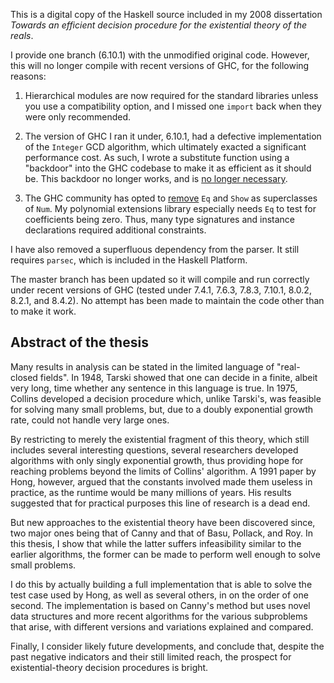 This is a digital copy of the Haskell source included in my 2008
dissertation _Towards an efficient decision procedure for the
existential theory of the reals_.

I provide one branch (6.10.1) with the unmodified original code.
However, this will no longer compile with recent versions of GHC,
for the following reasons:

1.  Hierarchical modules are now required for the standard libraries unless you use a
compatibility option, and I missed one `import` back when they were
only recommended.

2.  The version of GHC I ran it under, 6.10.1, had a defective
implementation of the `Integer` GCD algorithm, which ultimately exacted
a significant performance cost.  As such, I wrote a substitute function
using a "backdoor" into the GHC codebase to make it as efficient
as it should be.  This backdoor no longer works, and is [no longer
necessary](https://ghc.haskell.org/trac/ghc/changeset/8827985d7ce902bfc916e4168049c9a46a1d7fe8/base).

3.  The GHC community has opted to
[remove](http://www.haskell.org/ghc/docs/7.4.1/html/users_guide/release-7-4-1.html#id3013571)
`Eq` and `Show` as superclasses of `Num`.  My polynomial extensions
library especially needs `Eq` to test for coefficients being zero.
Thus, many type signatures and instance declarations required
additional constraints.

I have also removed a superfluous dependency from the parser.
It still requires `parsec`, which is included in the Haskell Platform.

The master branch has been updated so it will compile and run
correctly under recent versions of GHC (tested under 7.4.1, 7.6.3,
7.8.3, 7.10.1, 8.0.2, 8.2.1, and 8.4.2).  No attempt has been made to maintain the
code other than to make it work.


##  Abstract of the thesis

Many results in analysis can be stated in the limited language of
"real-closed fields".  In 1948, Tarski showed that one can decide in
a finite, albeit very long, time whether any sentence in this language
is true.  In 1975, Collins developed a decision procedure which, unlike
Tarski's, was feasible for solving many small problems, but, due to
a doubly exponential growth rate, could not handle very large ones.

By restricting to merely the existential fragment of this theory,
which still includes several interesting questions, several researchers
developed algorithms with only singly exponential growth, thus providing
hope for reaching problems beyond the limits of Collins' algorithm.
A 1991 paper by Hong, however, argued that the constants involved made
them useless in practice, as the runtime would be many millions of years.
His results suggested that for practical purposes this line of research
is a dead end.

But new approaches to the existential theory have been discovered since,
two major ones being that of Canny and that of Basu, Pollack, and Roy.
In this thesis, I show that while the latter suffers infeasibility
similar to the earlier algorithms, the former can be made to perform
well enough to solve small problems.

I do this by actually building a full implementation that is able to solve
the test case used by Hong, as well as several others, in on the order of
one second.  The implementation is based on Canny's method but uses novel
data structures and more recent algorithms for the various subproblems
that arise, with different versions and variations explained and compared.

Finally, I consider likely future developments, and conclude that,
despite the past negative indicators and their still limited reach,
the prospect for existential-theory decision procedures is bright.

